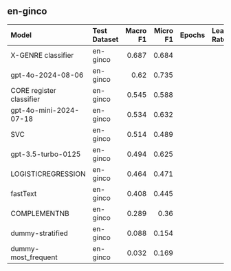## en-ginco

| Model                    | Test Dataset   |   Macro F1 |   Micro F1 | Epochs   | Learning Rate   |
|:-------------------------|:---------------|-----------:|-----------:|:---------|:----------------|
| X-GENRE classifier       | en-ginco       |      0.687 |      0.684 |          |                 |
| gpt-4o-2024-08-06        | en-ginco       |      0.62  |      0.735 |          |                 |
| CORE register classifier | en-ginco       |      0.545 |      0.588 |          |                 |
| gpt-4o-mini-2024-07-18   | en-ginco       |      0.534 |      0.632 |          |                 |
| SVC                      | en-ginco       |      0.514 |      0.489 |          |                 |
| gpt-3.5-turbo-0125       | en-ginco       |      0.494 |      0.625 |          |                 |
| LOGISTICREGRESSION       | en-ginco       |      0.464 |      0.471 |          |                 |
| fastText                 | en-ginco       |      0.408 |      0.445 |          |                 |
| COMPLEMENTNB             | en-ginco       |      0.289 |      0.36  |          |                 |
| dummy-stratified         | en-ginco       |      0.088 |      0.154 |          |                 |
| dummy-most_frequent      | en-ginco       |      0.032 |      0.169 |          |                 |
